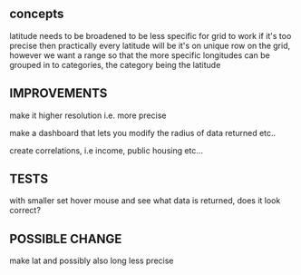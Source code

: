 ## concepts
latitude needs to be broadened to be less specific for grid to work
if it's too precise then practically every latitude will be it's on unique row on the grid,
however we want a range so that the more specific longitudes can be grouped in to categories, the category being the latitude

## IMPROVEMENTS
make it higher resolution i.e. more precise

make a dashboard that lets you modify the radius of data returned etc..

create correlations,  i.e income, public housing etc...

## TESTS
with smaller set hover mouse and see what data is returned, does it look correct?

## POSSIBLE CHANGE
make lat and possibly also long less precise


